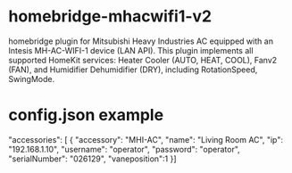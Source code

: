 # homebridge-mhacwifi1-v2
homebridge plugin for Mitsubishi Heavy Industries AC equipped with an Intesis MH-AC-WIFI-1 device (LAN API). This plugin implements all supported HomeKit services: Heater Cooler (AUTO, HEAT, COOL), Fanv2 (FAN), and Humidifier Dehumidifier (DRY), including RotationSpeed, SwingMode.


# config.json example

"accessories": [
{
"accessory": "MHI-AC",
"name": "Living Room AC",
"ip": "192.168.1.10",
"username": "operator",
"password": "operator",
"serialNumber": "026129",
"vaneposition":1
}]

